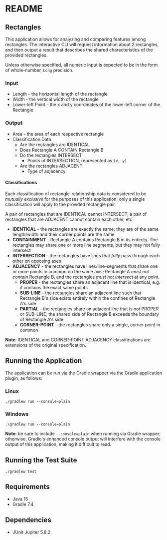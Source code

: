 # README

## Rectangles
This application allows for analyzing and comparing features among rectangles. The interactive CLI will 
request information about 2 rectangles, and then output a result that describes the shared characteristics 
of the provided rectangles.

Unless otherwise specified, all numeric input is expected to be in the form of whole-number, `Long` precision.

### Input
* Length - the horizontal length of the rectangle
* Width - the vertical width of the rectangle
* Lower-left Point - the x and y coordinates of the lower-left corner of the Rectangle

### Output
* Area - the area of each respective rectangle
* Classification Data
  * Are the rectangles are IDENTICAL
  * Does Rectangle A CONTAIN Rectangle B
  * Do the rectangles INTERSECT
    * Points of INTERSECTION, represented as `(x, y)`
  * Are the rectangles ADJACENT
    * Type of adjacency

#### Classifications
Each classification of rectangle-relationship data is considered to be _mutually exclusive_ for the purposes 
of this application; only a single classification will apply to the provided rectangle pair. 

A pair of rectangles that are IDENTICAL cannot INTERSECT, a pair of rectangles that are ADJACENT cannot 
contain each other, etc.

* **IDENTICAL** - the rectangles are exactly the same; they are of the same length/width and their corner points are the same
* **CONTAINMENT** - Rectangle A contains Rectangle B in its entirety. The rectangles may share one or more line segments, but they may not fully intersect
* **INTERSECTION** - the rectangles have lines that _fully_ pass through each other on opposing axes
* **ADJACENCY** - the rectangles have lines/line-segments that share one or more points in common on the same axis; Rectangle A _must not contain_ Rectangle B, and the rectangles _must not intersect_ at any point.
  * **PROPER** - the rectangles share an adjacent line that is identical, e.g. it contains the exact same points
  * **SUB-LINE** - the rectangles share an adjacent line such that Rectangle B's side exists entirely within the confines of Rectangle A's side
  * **PARTIAL** - the rectangles share an adjacent line that is not PROPER or SUB-LINE; the shared side of Rectangle B exceeds the boundary of Rectangle A's side
  * **CORNER-POINT** - the rectangles share only a single, corner point in common

**Note**: IDENTICAL and CORNER-POINT ADJACENCY classifications are extensions of the original specification.

## Running the Application
The application can be run via the Gradle wrapper via the Gradle application plugin, as follows:

### Linux
```shell
./gradlew run --console=plain
```

### Windows
```shell
.\gradlew run --console=plain
```

**Note**: be sure to include `--console=plain` when running via Gradle wrapper; otherwise, Gradle's enhanced
console output will interfere with the console output of this application, making it difficult to read.

## Running the Test Suite
```shell
./gradlew test
```

## Requirements
* Java 15
* Gradle 7.4

## Dependencies
* JUnit Jupiter 5.8.2